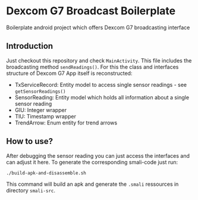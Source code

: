 # Dexcom G7 Broadcast Boilerplate

Boilerplate android project which offers Dexcom G7 broadcasting interface

## Introduction

Just checkout this repository and check `MainActivity`. This file includes the broadcasting method `sendReadings()`. For this the class and interfaces structure
of Dexcom G7 App itself is reconstructed:

* TxServiceRecord: Entity model to access single sensor readings - see `getSensorReadings()`
* SensorReading: Entity model which holds all information about a single sensor reading
* GIU: Integer wrapper 
* TIU: Timestamp wrapper
* TrendArrow: Enum entity for trend arrows

## How to use?

After debugging the sensor reading you can just access the interfaces and can adjust it here. To generate the corresponding smali-code just run:

```
./build-apk-and-disassemble.sh
```

This command will build an apk and generate the `.smali` ressources in directory `smali-src`.
